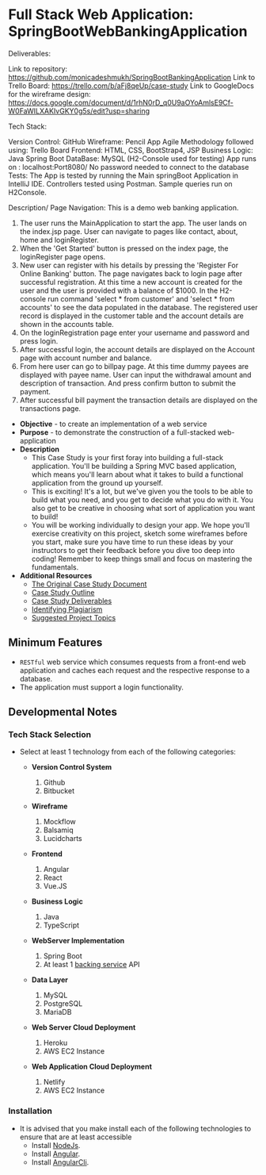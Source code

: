# Full Stack Web Application:	SpringBootWebBankingApplication

Deliverables:

Link to repository: https://github.com/monicadeshmukh/SpringBootBankingApplication
Link to Trello Board: https://trello.com/b/aFj8qeUp/case-study
Link to GoogleDocs for the wireframe design: https://docs.google.com/document/d/1rhN0rD_q0U9aOYoAmlsE9Cf-W0FaWILXAKIvGKY0g5s/edit?usp=sharing

Tech Stack: 

Version Control: GitHub
Wireframe: Pencil App
Agile Methodology followed using: Trello Board
Frontend: HTML, CSS, BootStrap4, JSP
Business Logic: Java Spring Boot
DataBase: MySQL (H2-Console used for testing) 
App runs on : localhost:Port8080/ No password needed to connect to the database
Tests: The App is tested by running the Main springBoot Application in IntelliJ IDE.
Controllers tested using Postman. Sample queries run on H2Console.

Description/ Page Navigation: This is a demo web banking application.

1. The user runs the MainApplication to start the app. The user lands on the index.jsp page. User can navigate to pages like contact, about, home and loginRegister. 
2. When the 'Get Started' button is pressed on the index page, the loginRegister page opens.
2. New user can register with his details by pressing the 'Register For Online Banking' button. The page navigates back to login page after successful registration. At this time a new account is created for the user and 
the user is provided with a balance of $1000. In the H2-console run command 'select * from customer' and 'select * from accounts' to see the data populated in the database. 
The registered user record is displayed in the customer table and the account details are shown in the accounts table.
3. On the loginRegistration page enter your username and password and press login. 
4. After successful login, the account details are displayed on the Account page with account number and balance.
5. From here user can go to billpay page. At this time dummy payees are displayed with payee name. User can input the withdrawal amount and description of transaction. And press confirm button to submit the payment.
6. After successful bill payment the transaction details are displayed on the transactions page.


* **Objective** - to create an implementation of a web service
* **Purpose** - to demonstrate the construction of a full-stacked web-application
* **Description**
	* This Case Study is your first foray into building a full-stack application. You'll be building a Spring MVC based application, which means you'll learn about what it takes to build a functional application from the ground up yourself.
	* This is exciting! It's a lot, but we've given you the tools to be able to build what you need, and you get to decide what you do with it. You also get to be creative in choosing what sort of application you want to build!
	* You will be working individually to design your app. We hope you'll exercise creativity on this project, sketch some wireframes before you start, make sure you have time to run these ideas by your instructors to get their feedback before you dive too deep into coding! Remember to keep things small and focus on mastering the fundamentals.
* **Additional Resources**
	* [The Original Case Study Document](./case-study.pdf)
	* [Case Study Outline](./case-study-outline.pdf)
	* [Case Study Deliverables](./README_deliverables.md)
	* [Identifying Plagiarism](./README_plagiarism.md)
	* [Suggested Project Topics](./README_suggested-project-topics.md)



## Minimum Features
* `RESTful` web service which consumes requests from a front-end web application and caches each request and the respective response to a database.
* The application must support a login functionality.




## Developmental Notes

### Tech Stack Selection
* Select at least 1 technology from each of the following categories:
  * **Version Control System**
    1. Github
    2. Bitbucket
    
  * **Wireframe**
    1. Mockflow
    2. Balsamiq
    3. Lucidcharts

  * **Frontend**
    1. Angular
    2. React
    3. Vue.JS
    
  * **Business Logic**
    1. Java
    2. TypeScript

  * **WebServer Implementation**
    1. Spring Boot
    2. At least 1 [backing service](https://12factor.net/backing-services) API

  * **Data Layer**
    1. MySQL
    2. PostgreSQL
    3. MariaDB

  * **Web Server Cloud Deployment**
    1. Heroku
    2. AWS EC2 Instance
  
  * **Web Application Cloud Deployment**
    1. Netlify
    2. AWS EC2 Instance




### Installation
* It is advised that you make install each of the following technologies to ensure that are at least accessible
  * Install [NodeJs](https://nodejs.org/en/).
  * Install [Angular](http://angular.io/).
  * Install [AngularCli](https://cli.angular.io/).
